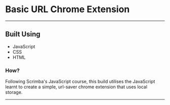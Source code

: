 # Basic URL Chrome Extension

---

## Built Using

- JavaScript
- CSS
- HTML

### How?

Following Scrimba's JavaScript course, this build utilises the JavaScript learnt to create a simple, url-saver chrome extension that uses local storage. 

---
